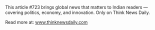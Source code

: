 This article #723 brings global news that matters to Indian readers — covering politics, economy, and innovation. Only on Think News Daily.

Read more at: www.thinknewsdaily.com